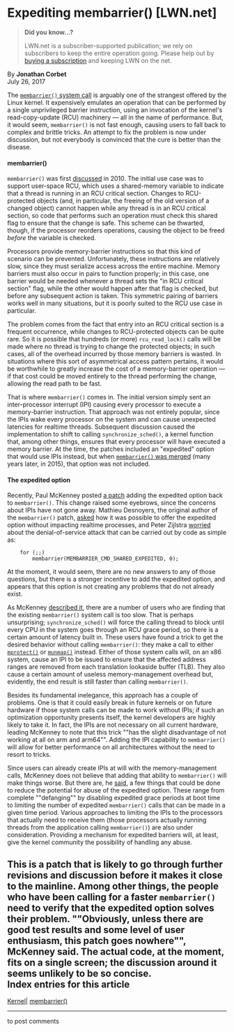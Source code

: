 # Expediting membarrier() [LWN.net]

> **Did you know...?**
> 
> LWN.net is a subscriber-supported publication; we rely on subscribers to keep the entire operation going. Please help out by [buying a subscription](/Promo/nst-nag4/subscribe) and keeping LWN on the net. 

By **Jonathan Corbet**  
July 26, 2017 

The [`membarrier()` system call](http://man7.org/linux/man-pages/man2/membarrier.2.html) is arguably one of the strangest offered by the Linux kernel. It expensively emulates an operation that can be performed by a single unprivileged barrier instruction, using an invocation of the kernel's read-copy-update (RCU) machinery — all in the name of performance. But, it would seem, `membarrier()` is not fast enough, causing users to fall back to complex and brittle tricks. An attempt to fix the problem is now under discussion, but not everybody is convinced that the cure is better than the disease. 

#### membarrier()

`membarrier()` was first [discussed](/Articles/369567/) in 2010. The initial use case was to support user-space RCU, which uses a shared-memory variable to indicate that a thread is running in an RCU critical section. Changes to RCU-protected objects (and, in particular, the freeing of the old version of a changed object) cannot happen while any thread is in an RCU critical section, so code that performs such an operation must check this shared flag to ensure that the change is safe. This scheme can be thwarted, though, if the processor reorders operations, causing the object to be freed _before_ the variable is checked. 

Processors provide memory-barrier instructions so that this kind of scenario can be prevented. Unfortunately, these instructions are relatively slow, since they must serialize access across the entire machine. Memory barriers must also occur in pairs to function properly; in this case, one barrier would be needed whenever a thread sets the "in RCU critical section" flag, while the other would happen after that flag is checked, but before any subsequent action is taken. This symmetric pairing of barriers works well in many situations, but it is poorly suited to the RCU use case in particular. 

The problem comes from the fact that entry into an RCU critical section is a frequent occurrence, while changes to RCU-protected objects can be quite rare. So it is possible that hundreds (or more) `rcu_read_lock()` calls will be made where no thread is trying to change the protected objects; in such cases, all of the overhead incurred by those memory barriers is wasted. In situations where this sort of asymmetrical access pattern pertains, it would be worthwhile to greatly increase the cost of a memory-barrier operation — if that cost could be moved entirely to the thread performing the change, allowing the read path to be fast. 

That is where `membarrier()` comes in. The initial version simply sent an inter-processor interrupt (IPI) causing every processor to execute a memory-barrier instruction. That approach was not entirely popular, since the IPIs wake every processor on the system and can cause unexpected latencies for realtime threads. Subsequent discussion caused the implementation to shift to calling `synchronize_sched()`, a kernel function that, among other things, ensures that every processor will have executed a memory barrier. At the time, the patches included an "expedited" option that would use IPIs instead, but when [`membarrier()` was merged](https://git.kernel.org/linus/5b25b13ab08f616efd566347d809b4ece54570d1) (many years later, in 2015), that option was not included. 

#### The expedited option

Recently, Paul McKenney posted [a patch](/Articles/728802/) adding the expedited option back to `membarrier()`. This change raised some eyebrows, since the concerns about IPIs have not gone away. Mathieu Desnoyers, the original author of the `membarrier()` patch, [asked](/Articles/728803/) how it was possible to offer the expedited option without impacting realtime processes, and Peter Zijlstra [worried](/Articles/728804/) about the denial-of-service attack that can be carried out by code as simple as: 
    
    
        for (;;)
            membarrier(MEMBARRIER_CMD_SHARED_EXPEDITED, 0);
    

At the moment, it would seem, there are no new answers to any of those questions, but there is a stronger incentive to add the expedited option, and appears that this option is not creating any problems that do not already exist. 

As McKenney [described it](/Articles/728805/), there are a number of users who are finding that the existing `membarrier()` system call is too slow. That is perhaps unsurprising; `synchronize_sched()` will force the calling thread to block until every CPU in the system goes through an RCU grace period, so there is a certain amount of latency built in. These users have found a trick to get the desired behavior without calling `membarrier()`: they make a call to either [`mprotect()`](http://man7.org/linux/man-pages/man2/mprotect.2.html) or [`munmap()`](http://man7.org/linux/man-pages/man2/mmap.2.html) instead. Either of those system calls will, on an x86 system, cause an IPI to be issued to ensure that the affected address ranges are removed from each translation lookaside buffer (TLB). They also cause a certain amount of useless memory-management overhead but, evidently, the end result is still faster than calling `membarrier()`. 

Besides its fundamental inelegance, this approach has a couple of problems. One is that it could easily break in future kernels or on future hardware if those system calls can be made to work without IPIs; if such an optimization opportunity presents itself, the kernel developers are highly likely to take it. In fact, the IPIs are not necessary on all current hardware, leading McKenney to note that this trick ""has the slight disadvantage of not working at all on arm and arm64"". Adding the IPI capability to `membarrier()` will allow for better performance on all architectures without the need to resort to tricks. 

Since users can already create IPIs at will with the memory-management calls, McKenney does not believe that adding that ability to `membarrier()` will make things worse. But there are, he [said](/Articles/728808/), a few things that could be done to reduce the potential for abuse of the expedited option. These range from complete ""defanging"" by disabling expedited grace periods at boot time to limiting the number of expedited `membarrier()` calls that can be made in a given time period. Various approaches to limiting the IPIs to the processors that actually need to receive them (those processors actually running threads from the application calling `membarrier()`) are also under consideration. Providing a mechanism for expedited barriers will, at least, give the kernel community the possibility of handling any abuse. 

This is a patch that is likely to go through further revisions and discussion before it makes it close to the mainline. Among other things, the people who have been calling for a faster `membarrier()` need to verify that the expedited option solves their problem. ""Obviously, unless there are good test results and some level of user enthusiasm, this patch goes nowhere"", McKenney said. The actual code, at the moment, fits on a single screen; the discussion around it seems unlikely to be so concise.  
Index entries for this article  
---  
[Kernel](/Kernel/Index)| [membarrier()](/Kernel/Index#membarrier)  
  


* * *

to post comments 
